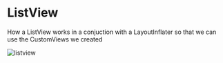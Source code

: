 # ListView
How a ListView works in a conjuction with a LayoutInflater so that we can use the CustomViews we created

![listview](https://user-images.githubusercontent.com/26351803/49311362-9938e480-f4e9-11e8-84ed-ab6207784f4e.jpg)

